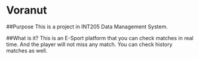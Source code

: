 # Voranut

##Purpose
This is a project in INT205 Data Management System.

##What is it?
This is an E-Sport platform that you can check matches in real time. And the player will not miss any match. You can check history matches as well.
